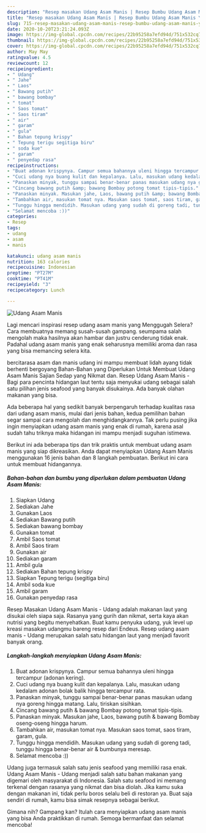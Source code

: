 ```yaml
---
description: "Resep masakan Udang Asam Manis | Resep Bumbu Udang Asam Manis Yang Enak Banget"
title: "Resep masakan Udang Asam Manis | Resep Bumbu Udang Asam Manis Yang Enak Banget"
slug: 715-resep-masakan-udang-asam-manis-resep-bumbu-udang-asam-manis-yang-enak-banget
date: 2020-10-20T23:21:24.093Z
image: https://img-global.cpcdn.com/recipes/22b95258a7efd94d/751x532cq70/udang-asam-manis-foto-resep-utama.jpg
thumbnail: https://img-global.cpcdn.com/recipes/22b95258a7efd94d/751x532cq70/udang-asam-manis-foto-resep-utama.jpg
cover: https://img-global.cpcdn.com/recipes/22b95258a7efd94d/751x532cq70/udang-asam-manis-foto-resep-utama.jpg
author: May May
ratingvalue: 4.5
reviewcount: 12
recipeingredient:
- " Udang"
- " Jahe"
- " Laos"
- " Bawang putih"
- " bawang bombay"
- " tomat"
- " Saos tomat"
- " Saos tiram"
- " air"
- " garam"
- " gula"
- " Bahan tepung krispy"
- " Tepung terigu segitiga biru"
- " soda kue"
- " garam"
- " penyedap rasa"
recipeinstructions:
- "Buat adonan krispynya. Campur semua bahannya uleni hingga tercampur (adonan kering)."
- "Cuci udang nya buang kulit dan kepalanya. Lalu, masukan udang kedalam adonan bolak balik hingga tercampur rata."
- "Panaskan minyak, tunggu sampai benar-benar panas masukan udang nya goreng hingga matang. Lalu, tiriskan sisihkan."
- "Cincang bawang putih &amp; bawang Bombay potong tomat tipis-tipis."
- "Panaskan minyak. Masukan jahe, Laos, bawang putih &amp; bawang Bombay oseng-oseng hingga harum."
- "Tambahkan air, masukan tomat nya. Masukan saos tomat, saos tiram, garam, gula."
- "Tunggu hingga mendidih. Masukan udang yang sudah di goreng tadi, tunggu hingga benar-benar air &amp; bumbunya meresap."
- "Selamat mencoba :))"
categories:
- Resep
tags:
- udang
- asam
- manis

katakunci: udang asam manis 
nutrition: 163 calories
recipecuisine: Indonesian
preptime: "PT27M"
cooktime: "PT41M"
recipeyield: "3"
recipecategory: Lunch

---
```



![Udang Asam Manis](https://img-global.cpcdn.com/recipes/22b95258a7efd94d/751x532cq70/udang-asam-manis-foto-resep-utama.jpg)

Lagi mencari inspirasi resep udang asam manis yang Menggugah Selera? Cara membuatnya memang susah-susah gampang. seumpama salah mengolah maka hasilnya akan hambar dan justru cenderung tidak enak. Padahal udang asam manis yang enak seharusnya memiliki aroma dan rasa yang bisa memancing selera kita.

bercitarasa asam dan manis udang ini mampu membuat lidah ayang tidak berhenti bergoyang Bahan-Bahan yang Diperlukan Untuk Membuat Udang Asam Manis Sajian Sedap yang Nikmat dan. Resep Udang Asam Manis - Bagi para pencinta hidangan laut tentu saja menyukai udang sebagai salah satu pilihan jenis seafood yang banyak disukainya. Ada banyak olahan makanan yang bisa.

Ada beberapa hal yang sedikit banyak berpengaruh terhadap kualitas rasa dari udang asam manis, mulai dari jenis bahan, kedua pemilihan bahan segar sampai cara mengolah dan menghidangkannya. Tak perlu pusing jika ingin menyiapkan udang asam manis yang enak di rumah, karena asal sudah tahu triknya maka hidangan ini mampu menjadi suguhan istimewa.


Berikut ini ada beberapa tips dan trik praktis untuk membuat udang asam manis yang siap dikreasikan. Anda dapat menyiapkan Udang Asam Manis menggunakan 16 jenis bahan dan 8 langkah pembuatan. Berikut ini cara untuk membuat hidangannya.

<!--inarticleads1-->

##### Bahan-bahan dan bumbu yang diperlukan dalam pembuatan Udang Asam Manis:

1. Siapkan  Udang
1. Sediakan  Jahe
1. Gunakan  Laos
1. Sediakan  Bawang putih
1. Sediakan  bawang bombay
1. Gunakan  tomat
1. Ambil  Saos tomat
1. Ambil  Saos tiram
1. Gunakan  air
1. Sediakan  garam
1. Ambil  gula
1. Sediakan  Bahan tepung krispy
1. Siapkan  Tepung terigu (segitiga biru)
1. Ambil  soda kue
1. Ambil  garam
1. Gunakan  penyedap rasa


Resep Masakan Udang Asam Manis - Udang adalah makanan laut yang disukai oleh siapa saja. Rasanya yang gurih dan nikmat, serta kaya akan nutrisi yang begitu menyehatkan. Buat kamu penyuka udang, yuk level up kreasi masakan udangmu bareng resep dari Endeus. Resep udang asam manis - Udang merupakan salah satu hidangan laut yang menjadi favorit banyak orang. 

<!--inarticleads2-->

##### Langkah-langkah menyiapkan Udang Asam Manis:

1. Buat adonan krispynya. Campur semua bahannya uleni hingga tercampur (adonan kering).
1. Cuci udang nya buang kulit dan kepalanya. Lalu, masukan udang kedalam adonan bolak balik hingga tercampur rata.
1. Panaskan minyak, tunggu sampai benar-benar panas masukan udang nya goreng hingga matang. Lalu, tiriskan sisihkan.
1. Cincang bawang putih &amp; bawang Bombay potong tomat tipis-tipis.
1. Panaskan minyak. Masukan jahe, Laos, bawang putih &amp; bawang Bombay oseng-oseng hingga harum.
1. Tambahkan air, masukan tomat nya. Masukan saos tomat, saos tiram, garam, gula.
1. Tunggu hingga mendidih. Masukan udang yang sudah di goreng tadi, tunggu hingga benar-benar air &amp; bumbunya meresap.
1. Selamat mencoba :))


Udang juga termasuk salah satu jenis seafood yang memiliki rasa enak. Udang Asam Manis - Udang menjadi salah satu bahan makanan yang digemari oleh masyarakat di Indonesia. Salah satu seafood ini memang terkenal dengan rasanya yang nikmat dan bisa diolah. Jika kamu suka dengan makanan ini, tidak perlu boros selalu beli di restoran ya. Buat saja sendiri di rumah, kamu bisa simak resepnya sebagai berikut. 

Gimana nih? Gampang kan? Itulah cara menyiapkan udang asam manis yang bisa Anda praktikkan di rumah. Semoga bermanfaat dan selamat mencoba!
